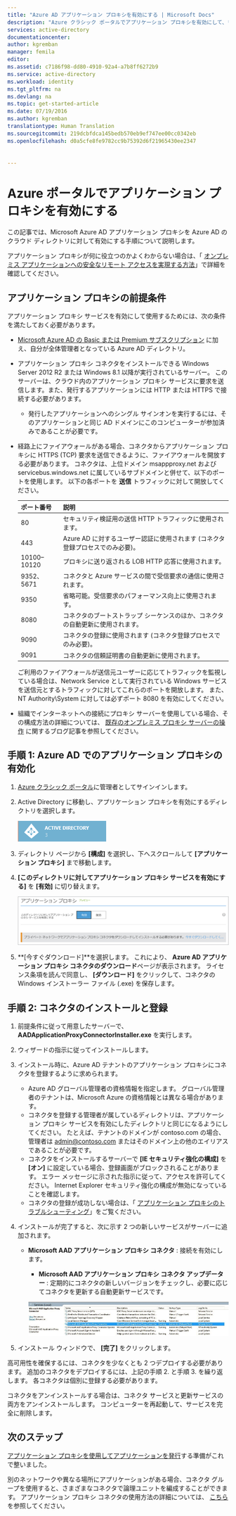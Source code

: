```yaml
---
title: "Azure AD アプリケーション プロキシを有効にする | Microsoft Docs"
description: "Azure クラシック ポータルでアプリケーション プロキシを有効にして、リバース プロキシ用のコネクタをインストールします。"
services: active-directory
documentationcenter: 
author: kgremban
manager: femila
editor: 
ms.assetid: c7186f98-dd80-4910-92a4-a7b8ff6272b9
ms.service: active-directory
ms.workload: identity
ms.tgt_pltfrm: na
ms.devlang: na
ms.topic: get-started-article
ms.date: 07/19/2016
ms.author: kgremban
translationtype: Human Translation
ms.sourcegitcommit: 219dcbfdca145bedb570eb9ef747ee00cc0342eb
ms.openlocfilehash: d0a5cfe8fe9782cc9b75392d6f21965430ee2347


---
```

# <a name="enable-application-proxy-in-the-azure-portal"></a>Azure ポータルでアプリケーション プロキシを有効にする
この記事では、Microsoft Azure AD アプリケーション プロキシを Azure AD のクラウド ディレクトリに対して有効にする手順について説明します。

アプリケーション プロキシが何に役立つのかよくわからない場合は、「 [オンプレミス アプリケーションへの安全なリモート アクセスを実現する方法](active-directory-application-proxy-get-started.md)」で詳細を確認してください。

## <a name="application-proxy-prerequisites"></a>アプリケーション プロキシの前提条件
アプリケーション プロキシ サービスを有効にして使用するためには、次の条件を満たしておく必要があります。

* [Microsoft Azure AD の Basic または Premium サブスクリプション](active-directory-editions.md) に加え、自分が全体管理者となっている Azure AD ディレクトリ。
* アプリケーション プロキシ コネクタをインストールできる Windows Server 2012 R2 または Windows 8.1 以降が実行されているサーバー。 このサーバーは、クラウド内のアプリケーション プロキシ サービスに要求を送信します。また、発行するアプリケーションには HTTP または HTTPS で接続する必要があります。
  
  * 発行したアプリケーションへのシングル サインオンを実行するには、そのアプリケーションと同じ AD ドメインにこのコンピューターが参加済みであることが必要です。
* 経路上にファイアウォールがある場合、コネクタからアプリケーション プロキシに HTTPS (TCP) 要求を送信できるように、ファイアウォールを開放する必要があります。 コネクタは、上位ドメイン msappproxy.net および servicebus.windows.net に属しているサブドメインと併せて、以下のポートを使用します。 以下の各ポートを **送信** トラフィックに対して開放してください。
  
  | ポート番号 | 説明 |
  | --- | --- |
  | 80 |セキュリティ検証用の送信 HTTP トラフィックに使用されます。 |
  | 443 |Azure AD に対するユーザー認証に使用されます (コネクタ登録プロセスでのみ必要)。 |
  | 10100–10120 |プロキシに送り返される LOB HTTP 応答に使用されます。 |
  | 9352、5671 |コネクタと Azure サービスの間で受信要求の通信に使用されます。 |
  | 9350 |省略可能。受信要求のパフォーマンス向上に使用されます。 |
  | 8080 |コネクタのブートストラップ シーケンスのほか、コネクタの自動更新に使用されます。 |
  | 9090 |コネクタの登録に使用されます (コネクタ登録プロセスでのみ必要)。 |
  | 9091 |コネクタの信頼証明書の自動更新に使用されます。 |
  
    ご利用のファイアウォールが送信元ユーザーに応じてトラフィックを監視している場合は、Network Service として実行されている Windows サービスを送信元とするトラフィックに対してこれらのポートを開放します。 また、NT Authority\System に対しては必ずポート 8080 を有効にしてください。
* 組織でインターネットへの接続にプロキシ サーバーを使用している場合、その構成方法の詳細については、 [既存のオンプレミス プロキシ サーバーの操作](https://blogs.technet.microsoft.com/applicationproxyblog/2016/03/07/working-with-existing-on-prem-proxy-servers-configuration-considerations-for-your-connectors/) に関するブログ記事を参照してください。

## <a name="step-1-enable-application-proxy-in-azure-ad"></a>手順 1: Azure AD でのアプリケーション プロキシの有効化
1. [Azure クラシック ポータル](https://manage.windowsazure.com/)に管理者としてサインインします。
2. Active Directory に移動し、アプリケーション プロキシを有効にするディレクトリを選択します。
   
    ![Active Directory - icon](./media/active-directory-application-proxy-enable/ad_icon.png)
3. ディレクトリ ページから **[構成]** を選択し、下へスクロールして **[アプリケーション プロキシ]** まで移動します。
4. **[このディレクトリに対してアプリケーション プロキシ サービスを有効にする]** を **[有効]** に切り替えます。
   
    ![アプリケーション プロキシを有効にする](./media/active-directory-application-proxy-enable/app_proxy_enable.png)
5. **[今すぐダウンロード]**を選択します。 これにより、 **Azure AD アプリケーション プロキシ コネクタのダウンロード**ページが表示されます。 ライセンス条項を読んで同意し、 **[ダウンロード]** をクリックして、コネクタの Windows インストーラー ファイル (.exe) を保存します。

## <a name="step-2-install-and-register-the-connector"></a>手順 2: コネクタのインストールと登録
1. 前提条件に従って用意したサーバーで、 **AADApplicationProxyConnectorInstaller.exe** を実行します。
2. ウィザードの指示に従ってインストールします。
3. インストール時に、Azure AD テナントのアプリケーション プロキシにコネクタを登録するように求められます。
   
   * Azure AD グローバル管理者の資格情報を指定します。 グローバル管理者のテナントは、Microsoft Azure の資格情報とは異なる場合があります。
   * コネクタを登録する管理者が属しているディレクトリは、アプリケーション プロキシ サービスを有効にしたディレクトリと同じになるようにしてください。 たとえば、テナントのドメインが contoso.com の場合、管理者は admin@contoso.com またはそのドメイン上の他のエイリアスであることが必要です。
   * コネクタをインストールするサーバーで **[IE セキュリティ強化の構成]** を **[オン]** に設定している場合、登録画面がブロックされることがあります。 エラー メッセージに示された指示に従って、アクセスを許可してください。 Internet Explorer セキュリティ強化の構成が無効になっていることを確認します。
   * コネクタの登録が成功しない場合は、「 [アプリケーション プロキシのトラブルシューティング](active-directory-application-proxy-troubleshoot.md)」をご覧ください。  
4. インストールが完了すると、次に示す 2 つの新しいサービスがサーバーに追加されます。
   
   * **Microsoft AAD アプリケーション プロキシ コネクタ** : 接続を有効にします。
     
     * **Microsoft AAD アプリケーション プロキシ コネクタ アップデーター** : 定期的にコネクタの新しいバージョンをチェックし、必要に応じてコネクタを更新する自動更新サービスです。
     
     ![App Proxy Connector services - screenshot](./media/active-directory-application-proxy-enable/app_proxy_services.png)
5. インストール ウィンドウで、 **[完了]** をクリックします。

高可用性を確保するには、コネクタを少なくとも 2 つデプロイする必要があります。 追加のコネクタをデプロイするには、上記の手順 2. と手順 3. を繰り返します。 各コネクタは個別に登録する必要があります。

コネクタをアンインストールする場合は、コネクタ サービスと更新サービスの両方をアンインストールします。 コンピューターを再起動して、サービスを完全に削除します。

## <a name="next-steps"></a>次のステップ
[アプリケーション プロキシを使用してアプリケーションを発行](active-directory-application-proxy-publish.md)する準備がこれで整いました。

別のネットワークや異なる場所にアプリケーションがある場合、コネクタ グループを使用すると、さまざまなコネクタで論理ユニットを編成することができます。 アプリケーション プロキシ コネクタの使用方法の詳細については、 [こちら](active-directory-application-proxy-connectors.md)を参照してください。




<!--HONumber=Nov16_HO2-->


